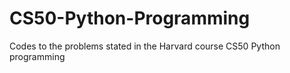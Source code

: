 # CS50-Python-Programming
Codes to the problems stated in the Harvard course CS50 Python programming
